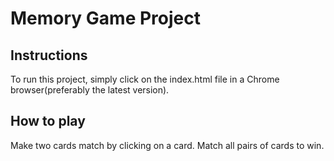 # Memory Game Project

## Instructions

To run this project, simply click on the index.html file in a Chrome browser(preferably the latest version). 

## How to play

Make two cards match by clicking on a card. Match all pairs of cards to win.

